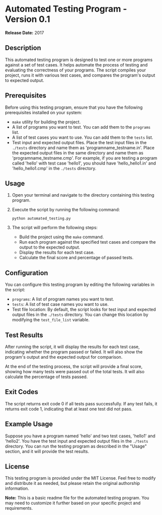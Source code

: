 # Automated Testing Program - Version 0.1

**Release Date:** 2017

## Description

This automated testing program is designed to test one or more programs against a set of test cases. It helps automate the process of testing and evaluating the correctness of your programs. The script compiles your project, runs it with various test cases, and compares the program's output to expected output.

## Prerequisites

Before using this testing program, ensure that you have the following prerequisites installed on your system:

- `make` utility for building the project.
- A list of programs you want to test. You can add them to the `programs` list.
- A list of test cases you want to use. You can add them to the `tests` list.
- Test input and expected output files. Place the test input files in the `./tests` directory and name them as 'programname_testname.in'. Place the expected output files in the same directory and name them as 'programname_testname.cmp'. For example, if you are testing a program called 'hello' with test case 'hello1', you should have 'hello_hello1.in' and 'hello_hello1.cmp' in the `./tests` directory.

## Usage

1. Open your terminal and navigate to the directory containing this testing program.
2. Execute the script by running the following command:

   ```
   python automated_testing.py
   ```

3. The script will perform the following steps:

   - Build the project using the `make` command.
   - Run each program against the specified test cases and compare the output to the expected output.
   - Display the results for each test case.
   - Calculate the final score and percentage of passed tests.

## Configuration

You can configure this testing program by editing the following variables in the script:

- `programs`: A list of program names you want to test.
- `tests`: A list of test case names you want to use.
- Test file location: By default, the script looks for test input and expected output files in the `./tests` directory. You can change this location by modifying the `test_file_list` variable.

## Test Results

After running the script, it will display the results for each test case, indicating whether the program passed or failed. It will also show the program's output and the expected output for comparison.

At the end of the testing process, the script will provide a final score, showing how many tests were passed out of the total tests. It will also calculate the percentage of tests passed.

## Exit Codes

The script returns exit code 0 if all tests pass successfully. If any test fails, it returns exit code 1, indicating that at least one test did not pass.

## Example Usage

Suppose you have a program named 'hello' and two test cases, 'hello1' and 'hello2'. You have the test input and expected output files in the `./tests` directory. You can run the testing program as described in the "Usage" section, and it will provide the test results.

## License

This testing program is provided under the MIT License. Feel free to modify and distribute it as needed, but please retain the original authorship information.

**Note:** This is a basic readme file for the automated testing program. You may need to customize it further based on your specific project and requirements.
